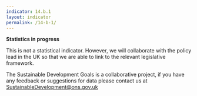 ```yaml
---
indicator: 14.b.1
layout: indicator
permalink: /14-b-1/
---
```

**Statistics in progress**          

This is not a statistical indicator. However, we will collaborate with the policy lead in the UK so that we are able to link to the relevant legislative framework.

The Sustainable Development Goals is a collaborative project, if you have any feedback or suggestions for data please contact us at <SustainableDevelopment@ons.gov.uk>
